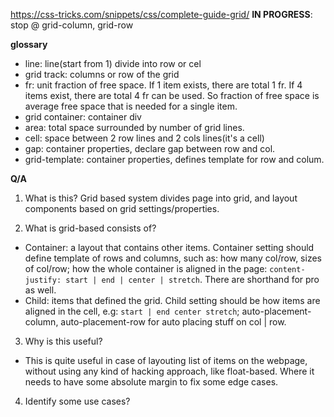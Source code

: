 https://css-tricks.com/snippets/css/complete-guide-grid/
**IN PROGRESS**: stop @ grid-column, grid-row

**glossary**
- line: line(start from 1) divide into row or cel
- grid track: columns or row of the grid
- fr: unit fraction of free space. If 1 item exists, there are total 1 fr. If 4 items exist, there are total 4 fr can be used. So fraction of free space is average free space that is needed for a single item.
- grid container: container div
- area: total space surrounded by number of grid lines.
- cell: space between 2 row lines and 2 cols lines(it's a cell)
- gap: container properties, declare gap between row and col.
- grid-template: container properties, defines template for row and colum.

**Q/A**
1. What is this?
Grid based system divides page into grid, and layout components based on grid settings/properties.

2. What is grid-based consists of?
- Container: a layout that contains other items. Container setting should define template of rows and columns, such as: how many col/row, sizes of col/row; how the whole container is aligned in the page: `content-justify: start | end | center | stretch`. There are shorthand for pro as well.
- Child: items that defined the grid. Child setting should be how items are aligned in the cell, e.g: `start | end center stretch`; auto-placement-column, auto-placement-row for auto placing stuff on col | row.

3. Why is this useful?
- This is quite useful in case of layouting list of items on the webpage, without using any kind of hacking approach, like float-based. Where it needs to have some absolute margin to fix some edge cases.

4. Identify some use cases?

